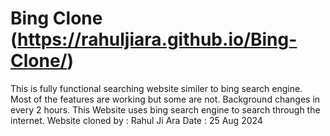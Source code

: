 # Bing Clone (https://rahuljiara.github.io/Bing-Clone/)

This is fully functional searching website similer to bing search engine.
Most of the features are working but some are not. 
Background changes in every 2 hours. 
This Website uses bing search engine to search through the internet.
Website cloned by : Rahul Ji Ara
Date : 25 Aug 2024
